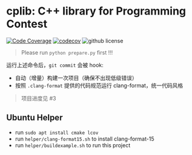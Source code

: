 # cplib: C++ library for Programming Contest

[![Code Coverage](https://github.com/cuzperf/cplib/actions/workflows/test.yml/badge.svg)](https://github.com/cuzperf/cplib/actions/workflows/test.yml) [![codecov](https://codecov.io/gh/cuzperf/cplib/graph/badge.svg?token=ZNPDQ55RDU)](https://codecov.io/gh/cuzperf/cplib) ![github license](https://img.shields.io/github/license/cuzperf/cplib)

> Please run `python prepare.py` first !!!

运行上述命令后，`git commit` 会被 hook:
- 自动（增量）构建一次项目（确保不出现低级错误）
- 按照 `.clang-format` 提供的代码规范运行 clang-format，统一代码风格

> 项目进度见 #3

## Ubuntu Helper

- run `sudo apt install cmake lcov`
- run `helper/clang-format15.sh` to install clang-format-15
- run `helper/buildexample.sh` to run this project

